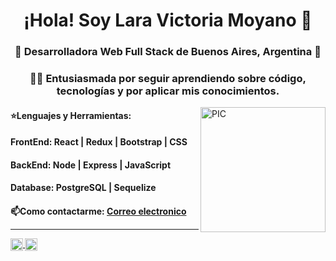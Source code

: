 <h1 align="center">¡Hola! Soy Lara Victoria Moyano 👋 </h1>

<h3 align="center">🚀 Desarrolladora Web Full Stack de Buenos Aires, Argentina 🚀</h3>

<h3 align="center">👨‍💻 Entusiasmada por seguir aprendiendo sobre código, tecnologías y por aplicar mis conocimientos.</h3>

<div>
  <img ancho = "25%" align="right" alt="PIC" height="200px" src='https://img.freepik.com/vector-premium/programadora-femenina-mujer-escribiendo-codigo-administrador-contenido-chica-joven-que-trabaja-ilustracion-vector-computadora-portatil-programador-software-mujer-lenguaje-informatico-escrito-autonomo_80590-11194.jpg' />
</div>
       
<h4 align="left">⭐Lenguajes y Herramientas:</h4>
<h4 align="left">FrontEnd: React | Redux | Bootstrap | CSS</h4>
<h4 align="left">BackEnd: Node | Express | JavaScript</h4>
<h4 align="left">Database: PostgreSQL | Sequelize</h4>
<h4 align="left">📫Como contactarme:
<a href="lara.vic.moyano@gmail.com">Correo electronico</a>
  
<hr>
  
<a href="https://www.linkedin.com/in/laravictoriamoyano/">
  <img  align="center" alt="Linkdein de Shuvo" width="20px" src="https://cdn.jsdelivr.net/npm/simple-icons@v3/icons/linkedin.svg" />
</a>
<a href="https://github.com/VicLara22">
  <img  align="center" alt="Github de Shuvo" width="20px" src="https://cdn.jsdelivr.net/npm/simple-icons@v3/icons/github.svg" />
</a> 
